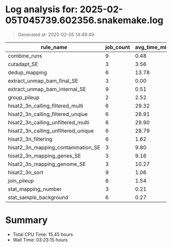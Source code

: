 # Log analysis for: 2025-02-05T045739.602356.snakemake.log
> Generated at: 2025-02-05 14:49:49

| rule_name | job_count | avg_time_min | total_time_min | threads |
|-----------|-----------|--------------|-----------------|---------|
| combine_runs | 9 | 0.48 | 4.33 | 8 |
| cutadapt_SE | 3 | 3.56 | 10.67 | 20 |
| dedup_mapping | 6 | 13.78 | 82.67 | 20 |
| extract_unmap_bam_final_SE | 3 | 0.00 | 0.00 | 4 |
| extract_unmap_bam_internal_SE | 9 | 0.51 | 4.55 | 4 |
| group_pileup | 2 | 2.52 | 5.03 | 6 |
| hisat2_3n_calling_filtered_multi | 6 | 29.32 | 175.93 | 16 |
| hisat2_3n_calling_filtered_unqiue | 6 | 28.91 | 173.48 | 16 |
| hisat2_3n_calling_unfiltered_multi | 6 | 29.90 | 179.40 | 16 |
| hisat2_3n_calling_unfiltered_unique | 6 | 28.79 | 172.75 | 16 |
| hisat2_3n_filtering | 6 | 1.62 | 9.70 | 4 |
| hisat2_3n_mapping_contamination_SE | 3 | 9.80 | 29.40 | 24 |
| hisat2_3n_mapping_genes_SE | 3 | 9.16 | 27.47 | 24 |
| hisat2_3n_mapping_genome_SE | 3 | 10.27 | 30.82 | 24 |
| hisat2_3n_sort | 9 | 1.06 | 9.50 | 16 |
| join_pileup | 6 | 1.54 | 9.23 | 6 |
| stat_mapping_number | 3 | 0.21 | 0.63 | 4 |
| stat_sample_background | 6 | 0.27 | 1.63 | 2 |

# Summary 
* Total CPU Time: 15.45 hours
* Wall Time: 03:23:15 hours
